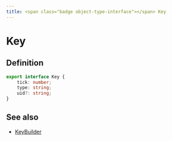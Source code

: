 ```yaml
---
title: <span class="badge object-type-interface"></span> Key
---
```

# <span class="badge object-type-interface"></span> Key

## Definition

```typescript
export interface Key {
	tick: number;
	type: string;
	uid?: string;
}

```
## See also

 * <span class="badge builder"></span> [KeyBuilder](./builder-KeyBuilder.md)

